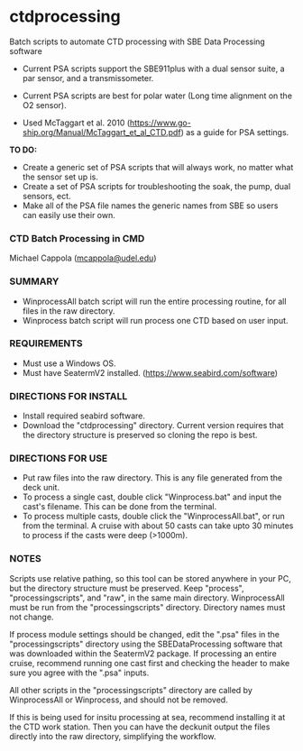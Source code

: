 # ctdprocessing
Batch scripts to automate CTD processing with SBE Data Processing software

- Current PSA scripts support the SBE911plus with a dual sensor suite, a par sensor, and a transmissometer.
- Current PSA scripts are best for polar water (Long time alignment on the O2 sensor).
  
- Used McTaggart et al. 2010 (https://www.go-ship.org/Manual/McTaggart_et_al_CTD.pdf) as a guide for PSA settings. 

**TO DO:** 
- Create a generic set of PSA scripts that will always work, no matter what the sensor set up is.
- Create a set of PSA scripts for troubleshooting the soak, the pump, dual sensors, ect.
- Make all of the PSA file names the generic names from SBE so users can easily use their own.

### CTD Batch Processing in CMD
Michael Cappola (mcappola@udel.edu)

### SUMMARY
- WinprocessAll batch script will run the entire processing routine, for all files in the raw directory.
- Winprocess batch script will run process one CTD based on user input.

### REQUIREMENTS
- Must use a Windows OS.
- Must have SeatermV2 installed. (https://www.seabird.com/software)

### DIRECTIONS FOR INSTALL
- Install required seabird software.
- Download the "ctdprocessing" directory. Current version requires that the directory structure is preserved so cloning the repo is best.

### DIRECTIONS FOR USE
- Put raw files into the raw directory. This is any file generated from the deck unit.
- To process a single cast, double click "Winprocess.bat" and input the cast's filename. This can be done from the terminal.
- To process multiple casts, double click the "WinprocessAll.bat", or run from the terminal. A cruise with about 50 casts can take upto 30 minutes to process if the casts were deep (>1000m).

### NOTES
Scripts use relative pathing, so this tool can be stored anywhere in your PC, but the directory structure must be preserved. Keep "process", "processingscripts", and "raw", in the same main directory. WinprocessAll must be run from the "processingscripts" directory. Directory names must not change.

If process module settings should be changed, edit the ".psa" files in the "processingscripts" directory using the SBEDataProcessing software that was downloaded within the SeatermV2 package. If processing an entire cruise, recommend running one cast first and checking the header to make sure you agree with the ".psa" inputs. 

All other scripts in the "processingscripts" directory are called by WinprocessAll or Winprocess, and should not be removed.

If this is being used for insitu processing at sea, recommend installing it at the CTD work station. Then you can have the deckunit output the files directly into the raw directory, simplifying the workflow.

